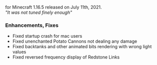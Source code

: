 for Minecraft 1.16.5 released on July 11th, 2021.  
_"It was not tuned finely enough"_

### Enhancements, Fixes

- Fixed startup crash for mac users
- Fixed unenchanted Potato Cannons not dealing any damage
- Fixed backtanks and other animated bits rendering with wrong light values
- Fixed reversed frequency display of Redstone Links

